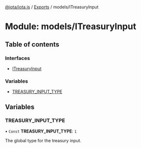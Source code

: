 [@iota/iota.js](../README.md) / [Exports](../modules.md) / models/ITreasuryInput

# Module: models/ITreasuryInput

## Table of contents

### Interfaces

- [ITreasuryInput](../interfaces/models_itreasuryinput.itreasuryinput.md)

### Variables

- [TREASURY\_INPUT\_TYPE](models_itreasuryinput.md#treasury_input_type)

## Variables

### TREASURY\_INPUT\_TYPE

• `Const` **TREASURY\_INPUT\_TYPE**: ``1``

The global type for the treasury input.
